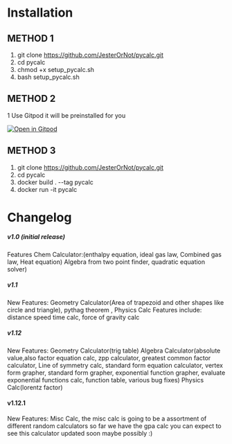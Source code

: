 # Installation #
## METHOD 1 ##
1. git clone https://github.com/JesterOrNot/pycalc.git
2. cd pycalc
3. chmod +x setup_pycalc.sh
4. bash setup_pycalc.sh
## METHOD 2 ##
1 Use Gitpod it will be preinstalled for you

[![Open in Gitpod](https://gitpod.io/button/open-in-gitpod.svg)](https://gitpod.io/#https://github.com/JesterOrNot/pycalc.git)
## METHOD 3 ##
1. git clone https://github.com/JesterOrNot/pycalc.git
2. cd pycalc
3. docker build . --tag pycalc
4. docker run -it pycalc
# Changelog #

##### v1.0 (initial release) #####
Features Chem Calculator:(enthalpy equation, ideal gas law, Combined gas law, Heat equation) Algebra from two point finder, quadratic equation solver)

##### v1.1 #####
New Features: Geometry Calculator(Area of trapezoid and other shapes like circle and triangle), pythag theorem ,  Physics Calc Features include: distance speed time calc, force of gravity calc

##### v1.12 #####
New Features: Geometry Calculator(trig table) Algebra Calculator(absolute value,also
factor equation calc, zpp calculator, greatest common factor calculator, Line of symmetry calc, standard form equation calculator, vertex form grapher, standard form grapher, exponential function grapher, evaluate exponential functions calc, function table, various bug fixes) Physics Calc(lorentz factor)

#### v1.12.1 ####
New Features: Misc Calc, the misc calc is going to be a assortment of different random calculators so far we have the gpa calc you can expect to see this calculator updated soon maybe possibly :)

